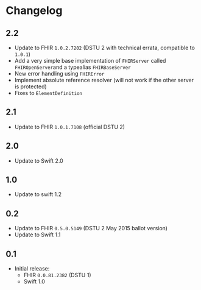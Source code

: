 Changelog
=========

## 2.2

- Update to FHIR `1.0.2.7202` (DSTU 2 with technical errata, compatible to `1.0.1`)
- Add a very simple base implementation of `FHIRServer` called `FHIROpenServer`and a typealias `FHIRBaseServer`
- New error handling using `FHIRError`
- Implement absolute reference resolver (will not work if the other server is protected)
- Fixes to `ElementDefinition`

## 2.1

- Update to FHIR `1.0.1.7108` (official DSTU 2)

## 2.0

- Update to Swift 2.0

## 1.0

- Update to swift 1.2

## 0.2

- Update to FHIR `0.5.0.5149` (DSTU 2 May 2015 ballot version)
- Update to Swift 1.1

## 0.1

- Initial release:
    + FHIR `0.0.81.2382` (DSTU 1)
    + Swift 1.0
